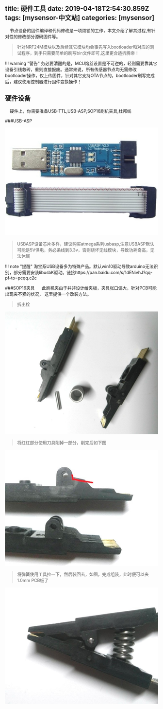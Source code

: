 title: 硬件工具
date: 2019-04-18T2:54:30.859Z
tags: [mysensor-中文站]
categories: [mysensor]
---


&nbsp;&nbsp;&nbsp;&nbsp;节点设备的固件编译和代码修改是一项烦锁的工作，本文介绍了解其过程,有针对性的修改部分源码固件等。
>针对NRF24M模块以及后续其它模块均会事先写入bootloader和对应的测试程序，到手只需要简单的刷写bin文件即可,这里更合适折腾帝！

!!! warning "警告"
    务必要清醒的是，MCU熔丝设置是不可逆的，轻则需要靠其它设备引线救砖，重则直接报废。通常来说，所有传感器节点均无需修改bootloader操作，仅上传固件，针对其它支持OTA节点的，bootloader刷写完成后，建议使用控制器进行固件变换操作！
    
## 硬件设备
&nbsp;&nbsp;&nbsp;&nbsp;硬件上，你需要准备USB-TTL,USB-ASP,SOP16刷机夹具,杜邦线

###USB-ASP

![Alt text](/images/usbasp.jpg)
>USBASP设备芯片多样，建议购买atmega系列usbasp,注意USBASP默认可能是5V供电，务必条线到3.3v，否则烧坏无线模块，导致功耗奇高，无法休眠 

!!! note "提醒"
    淘宝系USB设备多为特殊产品。默认win10驱动导致arduino无法识别，部分需要安装libusbK驱动。链接https://pan.baidu.com/s/1dENivhJ?qq-pf-to=pcqq.c2c

###SOP16夹具
&nbsp;&nbsp;&nbsp;&nbsp; 此刷机夹由于并非设计给夹板，夹具张口偏大，针对PCB可能出现夹不紧的状况， 这里提供一个改装方法。

>拆出栓

![Alt text](/images/SOP1601.jpg)

>将红红部分使用刀具削掉一部分，削完后如下图

![Alt text](/images/SOP1602.jpg)

>将弹簧使用工具拉一下，然后装回去，如图，完成组装，此时便可以夹1.0mm PCB板了

![Alt text](/images/SOP16.jpg)
